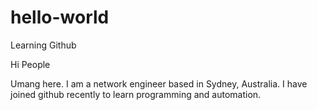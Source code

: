 # hello-world
Learning Github

Hi People

Umang here. I am a network engineer based in Sydney, Australia. I have joined github recently to learn programming and automation.
